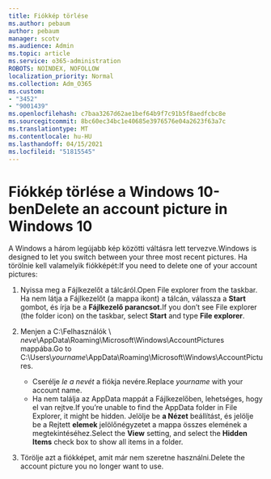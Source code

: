 ```yaml
---
title: Fiókkép törlése
ms.author: pebaum
author: pebaum
manager: scotv
ms.audience: Admin
ms.topic: article
ms.service: o365-administration
ROBOTS: NOINDEX, NOFOLLOW
localization_priority: Normal
ms.collection: Adm_O365
ms.custom:
- "3452"
- "9001439"
ms.openlocfilehash: c7baa3267d62ae1bef64b9f7c91b5f8aedfcbc8e
ms.sourcegitcommit: 8bc60ec34bc1e40685e3976576e04a2623f63a7c
ms.translationtype: MT
ms.contentlocale: hu-HU
ms.lasthandoff: 04/15/2021
ms.locfileid: "51815545"
---
```

# <a name="delete-an-account-picture-in-windows-10"></a><span data-ttu-id="fafaa-102">Fiókkép törlése a Windows 10-ben</span><span class="sxs-lookup"><span data-stu-id="fafaa-102">Delete an account picture in Windows 10</span></span>

<span data-ttu-id="fafaa-103">A Windows a három legújabb kép közötti váltásra lett tervezve.</span><span class="sxs-lookup"><span data-stu-id="fafaa-103">Windows is designed to let you switch between your three most recent pictures.</span></span> <span data-ttu-id="fafaa-104">Ha törölnie kell valamelyik fiókképét:</span><span class="sxs-lookup"><span data-stu-id="fafaa-104">If you need to delete one of your account pictures:</span></span>

1. <span data-ttu-id="fafaa-105">Nyissa meg a Fájlkezelőt a tálcáról.</span><span class="sxs-lookup"><span data-stu-id="fafaa-105">Open File explorer from the taskbar.</span></span> <span data-ttu-id="fafaa-106">Ha nem látja a Fájlkezelőt (a mappa ikont) a tálcán, válassza a **Start** gombot, és írja be a **Fájlkezelő parancsot.**</span><span class="sxs-lookup"><span data-stu-id="fafaa-106">If you don’t see File explorer (the folder icon) on the taskbar, select **Start** and type **File explorer**.</span></span>

2. <span data-ttu-id="fafaa-107">Menjen a C:\Felhasználók \\ *neve*\AppData\Roaming\Microsoft\Windows\AccountPictures mappába.</span><span class="sxs-lookup"><span data-stu-id="fafaa-107">Go to C:\Users\\*yourname*\AppData\Roaming\Microsoft\Windows\AccountPictures.</span></span> 
    - <span data-ttu-id="fafaa-108">Cserélje *le a nevét* a fiókja nevére.</span><span class="sxs-lookup"><span data-stu-id="fafaa-108">Replace *yourname* with your account name.</span></span>
    - <span data-ttu-id="fafaa-109">Ha nem találja az AppData mappát a Fájlkezelőben, lehetséges, hogy el van rejtve.</span><span class="sxs-lookup"><span data-stu-id="fafaa-109">If you’re unable to find the AppData folder in File Explorer, it might be hidden.</span></span> <span data-ttu-id="fafaa-110">Jelölje be **a Nézet** beállítást, és jelölje be a Rejtett **elemek** jelölőnégyzetet a mappa összes elemének a megtekintéséhez.</span><span class="sxs-lookup"><span data-stu-id="fafaa-110">Select the **View** setting, and select the **Hidden Items** check box to show all items in a folder.</span></span>

3. <span data-ttu-id="fafaa-111">Törölje azt a fiókképet, amit már nem szeretne használni.</span><span class="sxs-lookup"><span data-stu-id="fafaa-111">Delete the account picture you no longer want to use.</span></span>
 
 